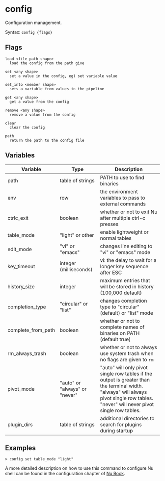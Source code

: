 # config

Configuration management.

Syntax: `config {flags}`

## Flags

    load <file path shape>
      load the config from the path give

    set <any shape>
      set a value in the config, eg) set variable value

    set_into <member shape>
      sets a variable from values in the pipeline

    get <any shape>
      get a value from the config

    remove <any shape>
      remove a value from the config

    clear
      clear the config

    path
      return the path to the config file

## Variables

| Variable           | Type                   | Description                                                               |
| ------------------ | ---------------------- | ------------------------------------------------------------------------- |
| path               | table of strings       | PATH to use to find binaries                                              |
| env                | row                    | the environment variables to pass to external commands                    |
| ctrlc_exit         | boolean                | whether or not to exit Nu after multiple ctrl-c presses                   |
| table_mode         | "light" or other       | enable lightweight or normal tables                                       |
| edit_mode          | "vi" or "emacs"        | changes line editing to "vi" or "emacs" mode                              |
| key_timeout        | integer (milliseconds) | vi: the delay to wait for a longer key sequence after ESC                 |
| history_size       | integer                | maximum entries that will be stored in history (100,000 default)          |
| completion_type    | "circular" or "list"   | changes completion type to "circular" (default) or "list" mode            |
| complete_from_path | boolean                | whether or not to complete names of binaries on PATH (default true)       |
| rm_always_trash    | boolean                | whether or not to always use system trash when no flags are given to `rm` |
| pivot_mode         | "auto" or "always" or "never"                | "auto" will only pivot single row tables if the output is greater than the terminal width. "always" will always pivot single row tables. "never" will never pivot single row tables.            |
| plugin_dirs        | table of strings       | additional directories to search for plugins during startup               |

## Examples

```shell
> config set table_mode "light"
```

A more detailed description on how to use this command to configure Nu shell can be found in the configuration chapter of [Nu Book](https://www.nushell.sh/book/en/configuration.html).
